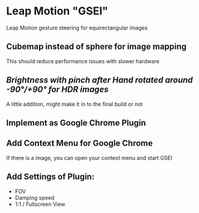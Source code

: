 # Leap Motion "GSEI"
Leap Motion gesture steering for equirectangular images
## Cubemap instead of sphere for image mapping
This should reduce performance issues with slower hardware
## _Brightness with pinch after Hand rotated around -90°/+90° for HDR images_
A little addition, might make it in to the final build or not
## Implement as Google Chrome Plugin
## Add Context Menu for Google Chrome
If there is a image, you can open your context menu and start GSEI
## Add Settings of Plugin:
- FOV
- Damping speed
- 1:1 / Fullscreen View
